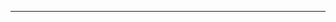 

<!-- <p align="center">
  <a href="[https://github.com/abt29/pdf/raw/refs/heads/main/Firanda_Andirja/Syarah_Doa-Doa_Pilihan_%239_Doa_Dijauhkan_Dari_Akhlak_Yang_Buruk.mp4]" t</a>
</p> -->

<hr />
<br />

